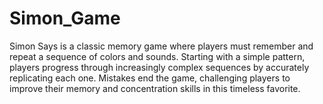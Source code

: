 # Simon_Game
 Simon Says is a classic memory game where players must remember and repeat a sequence of colors and sounds. Starting with a simple pattern, players progress through increasingly complex sequences by accurately replicating each one. Mistakes end the game, challenging players to improve their memory and concentration skills in this timeless favorite.
